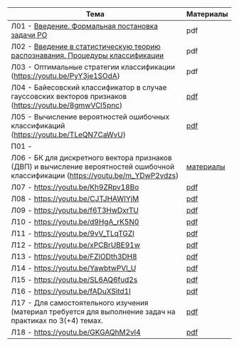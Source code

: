 | Тема                                                                                                                              | Материалы                                            |
|-----------------------------------------------------------------------------------------------------------------------------------|------------------------------------------------------|
| Л01 - [Введение. Формальная постановка задачи РО](https://youtu.be/tn9eCiBpIOE)                                                   | pdf                                                  | 
| Л02 - [Введение в статистическую теорию распознавания. Процедуры классификации](https://youtu.be/QuDUqOmiFiQ)                     | pdf                                                  | 
| Л03 - Оптимальные стратегии классификации (https://youtu.be/PyY3je1SOdA)                                                          | pdf                                                  | 
| Л04 - Байесовский классификатор в случае гауссовских векторов признаков (https://youtu.be/8gmwVCl5pnc)                            | [pdf](https://disk.yandex.ru/i/NMPwaya82YjRrA)       | 
| Л05 - Вычисление вероятностей ошибочных классификаций (https://youtu.be/TLeQN7CaWvU)                                              | [pdf](https://disk.yandex.ru/d/JeT5XikRWWMIRg)       | 
| П01 -                                                                                                                             |                                                      | 
| Л06 - БК для дискретного вектора признаков (ДВП) и вычисление вероятностей ошибочной классификации (https://youtu.be/m_YDwP2vdzs) | [материалы](https://disk.yandex.ru/d/e5QZRd5W_yKUkg) | 
| Л07 - https://youtu.be/Kh9ZRpv18Bo                                                                                                | [pdf](https://disk.yandex.ru/i/nN7JNYuLFtyziw)       | 
| Л08 - https://youtu.be/CJTJHAWIYjM                                                                                                | [pdf](https://disk.yandex.ru/i/18f2w6_bnwLBCg)       | 
| Л09 - https://youtu.be/f6T3HwDxrTU                                                                                                | [pdf](https://disk.yandex.ru/i/ChYle1pbeu9d3g)       | 
| Л10 - https://youtu.be/d9HgA_rK5N0                                                                                                | [pdf](https://disk.yandex.ru/i/YaLIijcyQVs83g)       | 
| Л11 - https://youtu.be/9vV_TLqTGZI                                                                                                | [pdf](https://disk.yandex.ru/i/TwCFOGJiuj8MIQ)       | 
| Л12 - https://youtu.be/xPCBrUBE91w                                                                                                | [pdf](https://disk.yandex.ru/i/zhquYEcOl2a9iA)       | 
| Л13 - https://youtu.be/FZlODth3DH8                                                                                                | [pdf](https://disk.yandex.ru/i/DcvSWJPJ9QXDjw)       | 
| Л14 - https://youtu.be/YawbtwPVl_U                                                                                                | [pdf](https://disk.yandex.ru/i/_YPsovpYtAIkXg)       | 
| Л15 - https://youtu.be/SL6AQ6fud2s                                                                                                | [pdf](https://disk.yandex.ru/i/lLXcTLbNMMUgPQ)       | 
| Л16 - https://youtu.be/fADuXSitd1I                                                                                                | [pdf](https://disk.yandex.ru/i/LLd5Hn1rVtpdcQ)       | 
| Л17 - Для самостоятельного изучения (материал требуется для выполнение задач на практиках по 3(+4) темах.                         | [pdf](https://disk.yandex.ru/d/Fu5F_eUtzx3dRQ)       | 
| Л18 - https://youtu.be/GKGAQhM2vl4                                                                                                | [pdf](https://disk.yandex.ru/d/lQ3LuXjwwhGb5Q)       | 